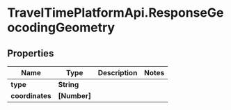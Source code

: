 # TravelTimePlatformApi.ResponseGeocodingGeometry

## Properties
Name | Type | Description | Notes
------------ | ------------- | ------------- | -------------
**type** | **String** |  | 
**coordinates** | **[Number]** |  | 



